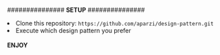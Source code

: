 ############### <b>SETUP</b> ###############

<li>Clone this repository: <code>https://github.com/aparzi/design-pattern.git</code></li>
<li>Execute which design pattern you prefer</li>
<br>
<b>ENJOY</b>
